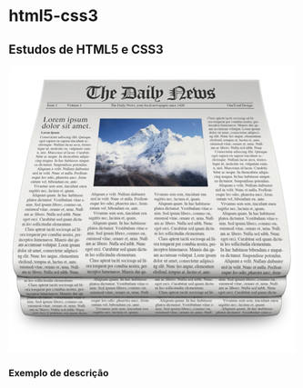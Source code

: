 # html5-css3
## Estudos de HTML5 e CSS3

![jornal](https://github.com/diegogiglio/html5-css3/blob/master/curso-html5-pacote01/projeto-glass-html5/_imagens/jornal.png)

### Exemplo de descrição
